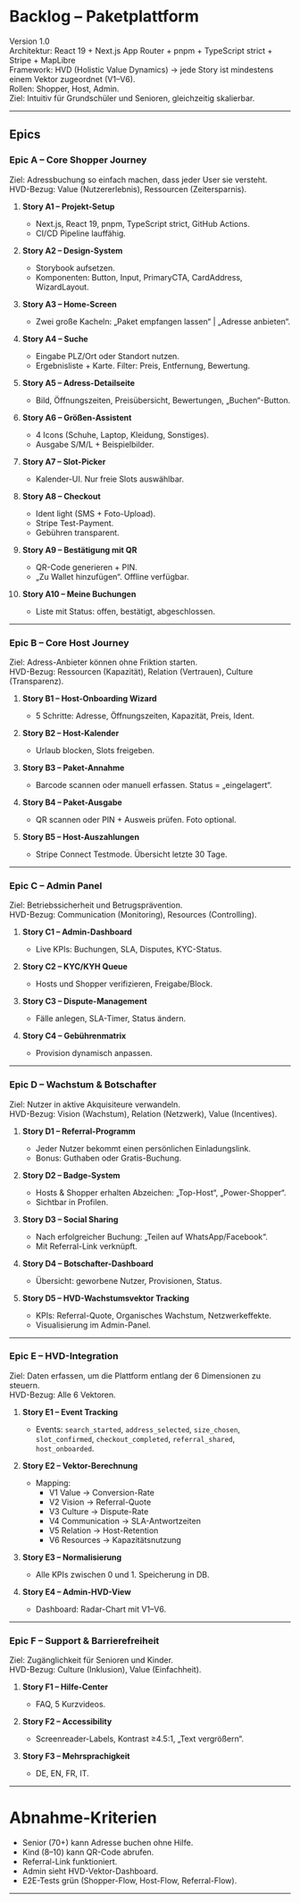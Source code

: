 # Backlog – Paketplattform
Version 1.0  
Architektur: React 19 + Next.js App Router + pnpm + TypeScript strict + Stripe + MapLibre  
Framework: HVD (Holistic Value Dynamics) → jede Story ist mindestens einem Vektor zugeordnet (V1–V6).  
Rollen: Shopper, Host, Admin.  
Ziel: Intuitiv für Grundschüler und Senioren, gleichzeitig skalierbar.  

---

## Epics

### Epic A – Core Shopper Journey
Ziel: Adressbuchung so einfach machen, dass jeder User sie versteht.  
HVD-Bezug: Value (Nutzererlebnis), Ressourcen (Zeitersparnis).

1. **Story A1 – Projekt-Setup**  
   - Next.js, React 19, pnpm, TypeScript strict, GitHub Actions.  
   - CI/CD Pipeline lauffähig.  

2. **Story A2 – Design-System**  
   - Storybook aufsetzen.  
   - Komponenten: Button, Input, PrimaryCTA, CardAddress, WizardLayout.  

3. **Story A3 – Home-Screen**  
   - Zwei große Kacheln: „Paket empfangen lassen“ | „Adresse anbieten“.  

4. **Story A4 – Suche**  
   - Eingabe PLZ/Ort oder Standort nutzen.  
   - Ergebnisliste + Karte. Filter: Preis, Entfernung, Bewertung.  

5. **Story A5 – Adress-Detailseite**  
   - Bild, Öffnungszeiten, Preisübersicht, Bewertungen, „Buchen“-Button.  

6. **Story A6 – Größen-Assistent**  
   - 4 Icons (Schuhe, Laptop, Kleidung, Sonstiges).  
   - Ausgabe S/M/L + Beispielbilder.  

7. **Story A7 – Slot-Picker**  
   - Kalender-UI. Nur freie Slots auswählbar.  

8. **Story A8 – Checkout**  
   - Ident light (SMS + Foto-Upload).  
   - Stripe Test-Payment.  
   - Gebühren transparent.  

9. **Story A9 – Bestätigung mit QR**  
   - QR-Code generieren + PIN.  
   - „Zu Wallet hinzufügen“. Offline verfügbar.  

10. **Story A10 – Meine Buchungen**  
    - Liste mit Status: offen, bestätigt, abgeschlossen.  

---

### Epic B – Core Host Journey
Ziel: Adress-Anbieter können ohne Friktion starten.  
HVD-Bezug: Ressourcen (Kapazität), Relation (Vertrauen), Culture (Transparenz).

1. **Story B1 – Host-Onboarding Wizard**  
   - 5 Schritte: Adresse, Öffnungszeiten, Kapazität, Preis, Ident.  

2. **Story B2 – Host-Kalender**  
   - Urlaub blocken, Slots freigeben.  

3. **Story B3 – Paket-Annahme**  
   - Barcode scannen oder manuell erfassen. Status = „eingelagert“.  

4. **Story B4 – Paket-Ausgabe**  
   - QR scannen oder PIN + Ausweis prüfen. Foto optional.  

5. **Story B5 – Host-Auszahlungen**  
   - Stripe Connect Testmode. Übersicht letzte 30 Tage.  

---

### Epic C – Admin Panel
Ziel: Betriebssicherheit und Betrugsprävention.  
HVD-Bezug: Communication (Monitoring), Resources (Controlling).

1. **Story C1 – Admin-Dashboard**  
   - Live KPIs: Buchungen, SLA, Disputes, KYC-Status.  

2. **Story C2 – KYC/KYH Queue**  
   - Hosts und Shopper verifizieren, Freigabe/Block.  

3. **Story C3 – Dispute-Management**  
   - Fälle anlegen, SLA-Timer, Status ändern.  

4. **Story C4 – Gebührenmatrix**  
   - Provision dynamisch anpassen.  

---

### Epic D – Wachstum & Botschafter
Ziel: Nutzer in aktive Akquisiteure verwandeln.  
HVD-Bezug: Vision (Wachstum), Relation (Netzwerk), Value (Incentives).

1. **Story D1 – Referral-Programm**  
   - Jeder Nutzer bekommt einen persönlichen Einladungslink.  
   - Bonus: Guthaben oder Gratis-Buchung.  

2. **Story D2 – Badge-System**  
   - Hosts & Shopper erhalten Abzeichen: „Top-Host“, „Power-Shopper“.  
   - Sichtbar in Profilen.  

3. **Story D3 – Social Sharing**  
   - Nach erfolgreicher Buchung: „Teilen auf WhatsApp/Facebook“.  
   - Mit Referral-Link verknüpft.  

4. **Story D4 – Botschafter-Dashboard**  
   - Übersicht: geworbene Nutzer, Provisionen, Status.  

5. **Story D5 – HVD-Wachstumsvektor Tracking**  
   - KPIs: Referral-Quote, Organisches Wachstum, Netzwerkeffekte.  
   - Visualisierung im Admin-Panel.  

---

### Epic E – HVD-Integration
Ziel: Daten erfassen, um die Plattform entlang der 6 Dimensionen zu steuern.  
HVD-Bezug: Alle 6 Vektoren.  

1. **Story E1 – Event Tracking**  
   - Events: `search_started`, `address_selected`, `size_chosen`, `slot_confirmed`, `checkout_completed`, `referral_shared`, `host_onboarded`.  

2. **Story E2 – Vektor-Berechnung**  
   - Mapping:  
     - V1 Value → Conversion-Rate  
     - V2 Vision → Referral-Quote  
     - V3 Culture → Dispute-Rate  
     - V4 Communication → SLA-Antwortzeiten  
     - V5 Relation → Host-Retention  
     - V6 Resources → Kapazitätsnutzung  

3. **Story E3 – Normalisierung**  
   - Alle KPIs zwischen 0 und 1. Speicherung in DB.  

4. **Story E4 – Admin-HVD-View**  
   - Dashboard: Radar-Chart mit V1–V6.  

---

### Epic F – Support & Barrierefreiheit
Ziel: Zugänglichkeit für Senioren und Kinder.  
HVD-Bezug: Culture (Inklusion), Value (Einfachheit).

1. **Story F1 – Hilfe-Center**  
   - FAQ, 5 Kurzvideos.  

2. **Story F2 – Accessibility**  
   - Screenreader-Labels, Kontrast ≥4.5:1, „Text vergrößern“.  

3. **Story F3 – Mehrsprachigkeit**  
   - DE, EN, FR, IT.  

---

# Abnahme-Kriterien
- Senior (70+) kann Adresse buchen ohne Hilfe.  
- Kind (8–10) kann QR-Code abrufen.  
- Referral-Link funktioniert.  
- Admin sieht HVD-Vektor-Dashboard.  
- E2E-Tests grün (Shopper-Flow, Host-Flow, Referral-Flow).  

---

